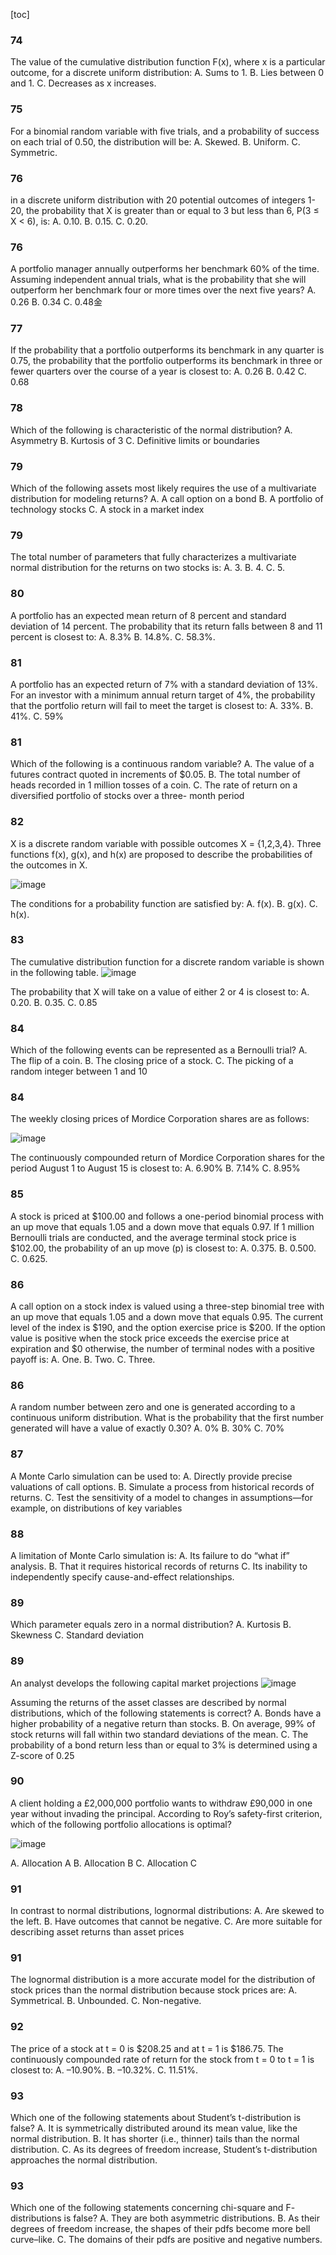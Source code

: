 [toc]

### 74

The value of the cumulative distribution function F(x), where x is a
particular outcome, for a discrete uniform distribution:
A. Sums to 1.
B. Lies between 0 and 1.
C. Decreases as x increases.

### 75

For a binomial random variable with five trials, and a probability of
success on each trial of 0.50, the distribution will be:
A. Skewed.
B. Uniform.
C. Symmetric.


### 76

in a discrete uniform distribution with 20 potential outcomes of
integers 1-20, the probability that X is greater than or equal to 3 but
less than 6, P(3 ≤ X < 6), is:
A. 0.10.
B. 0.15.
C. 0.20.


### 76

A portfolio manager annually outperforms her benchmark 60% of the
time. Assuming independent annual trials, what is the probability that
she will outperform her benchmark four or more times over the next
five years?
A. 0.26
B. 0.34
C. 0.48金


### 77

If the probability that a portfolio outperforms its benchmark in any
quarter is 0.75, the probability that the portfolio outperforms its
benchmark in three or fewer quarters over the course of a year is
closest to:
A. 0.26
B. 0.42
C. 0.68


### 78

Which of the following is characteristic of the normal distribution?
A. Asymmetry
B. Kurtosis of 3
C. Definitive limits or boundaries


### 79
Which of the following assets most likely requires the use of a
multivariate distribution for modeling returns?
A. A call option on a bond
B. A portfolio of technology stocks
C. A stock in a market index


### 79

The total number of parameters that fully characterizes a multivariate
normal distribution for the returns on two stocks is:
A. 3.
B. 4.
C. 5.


### 80

A portfolio has an expected mean return of 8 percent and standard
deviation of 14 percent. The probability that its return falls between 8
and 11 percent is closest to:
A. 8.3%
B. 14.8%.
C. 58.3%.


### 81

A portfolio has an expected return of 7% with a standard deviation of
13%. For an investor with a minimum annual return target of 4%, the
probability that the portfolio return will fail to meet the target is closest
to:
A. 33%.
B. 41%.
C. 59%

### 81

Which of the following is a continuous random variable?
A. The value of a futures contract quoted in increments of $0.05.
B. The total number of heads recorded in 1 million tosses of a coin.
C. The rate of return on a diversified portfolio of stocks over a three-
month period



### 82

X is a discrete random variable with possible outcomes X = {1,2,3,4}.
Three functions f(x), g(x), and h(x) are proposed to describe the
probabilities of the outcomes in X.

![image](AB53A682C59041269F5B79D25937BD0A)

The conditions for a probability function are satisfied by:
A. f(x).
B. g(x).
C. h(x).


### 83

The cumulative distribution function for a discrete random variable is
shown in the following table.
![image](5648B167A1E3418A965516C2EF960498)

The probability that X will take on a value of either 2 or 4 is closest to:
A. 0.20.
B. 0.35.
C. 0.85



### 84

Which of the following events can be represented as a Bernoulli trial?
A. The flip of a coin.
B. The closing price of a stock.
C. The picking of a random integer between 1 and 10


### 84

The weekly closing prices of Mordice Corporation shares are as follows:

![image](297B33755E6C4728B3C20DDDDE779395)

The continuously compounded return of Mordice Corporation shares
for the period August 1 to August 15 is closest to:
A. 6.90%
B. 7.14%
C. 8.95%


### 85

A stock is priced at $100.00 and follows a one-period binomial process
with an up move that equals 1.05 and a down move that equals 0.97. If
1 million Bernoulli trials are conducted, and the average terminal stock
price is $102.00, the probability of an up move (p) is closest to:
A. 0.375.
B. 0.500.
C. 0.625.


###  86

A call option on a stock index is valued using a three-step binomial tree
with an up move that equals 1.05 and a down move that equals 0.95.
The current level of the index is $190, and the option exercise price is
$200. If the option value is positive when the stock price exceeds the
exercise price at expiration and $0 otherwise, the number of terminal
nodes with a positive payoff is:
A. One.
B. Two.
C. Three.

### 86

A random number between zero and one is generated according to a
continuous uniform distribution. What is the probability that the first
number generated will have a value of exactly 0.30?
A. 0%
B. 30%
C. 70%


### 87

A Monte Carlo simulation can be used to:
A. Directly provide precise valuations of call options.
B. Simulate a process from historical records of returns.
C. Test the sensitivity of a model to changes in assumptions—for
example, on distributions of key variables


### 88

A limitation of Monte Carlo simulation is:
A. Its failure to do “what if” analysis.
B. That it requires historical records of returns
C. Its inability to independently specify cause-and-effect
relationships.


### 89

Which parameter equals zero in a normal distribution?
A. Kurtosis
B. Skewness
C. Standard deviation

### 89

An analyst develops the following capital market projections
![image](45FF2AAB0AA34DE68AF772F2DFC067AE)

Assuming the returns of the asset classes are described by normal
distributions, which of the following statements is correct?
A. Bonds have a higher probability of a negative return than stocks.
B. On average, 99% of stock returns will fall within two standard
deviations of the mean.
C. The probability of a bond return less than or equal to 3% is
determined using a Z-score of 0.25



### 90

A client holding a £2,000,000 portfolio wants to withdraw £90,000 in
one year without invading the principal. According to Roy’s safety-first
criterion, which of the following portfolio allocations is optimal?

![image](C32CF0F5C0DE4008929345FEEB1CB4C7)

A. Allocation A
B. Allocation B
C. Allocation C


### 91

In contrast to normal distributions, lognormal distributions:
A. Are skewed to the left.
B. Have outcomes that cannot be negative.
C. Are more suitable for describing asset returns than asset prices


### 91

The lognormal distribution is a more accurate model for the
distribution of stock prices than the normal distribution because stock
prices are:
A. Symmetrical.
B. Unbounded.
C. Non-negative.


### 92

The price of a stock at t = 0 is $208.25 and at t = 1 is $186.75. The
continuously compounded rate of return for the stock from t = 0 to t =
1 is closest to:
A. –10.90%.
B. –10.32%.
C. 11.51%.


### 93

Which one of the following statements about Student’s t-distribution is
false?
A. It is symmetrically distributed around its mean value, like the
normal distribution.
B. It has shorter (i.e., thinner) tails than the normal distribution.
C. As its degrees of freedom increase, Student’s t-distribution
approaches the normal distribution.

### 93

Which one of the following statements concerning chi-square and F-
distributions is false?
A. They are both asymmetric distributions.
B. As their degrees of freedom increase, the shapes of their pdfs
become more bell curve–like.
C. The domains of their pdfs are positive and negative numbers.


###
###
###
###
###
###
###
###
###
###
###
###
###
###
###
###
###
###
###
###